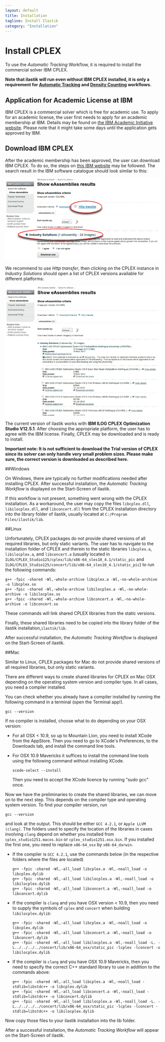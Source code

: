 ```yaml
---
layout: default
title: Installation
tagline: Install Ilastik
category: "Installation"
---
```


# Install CPLEX

To use the *Automatic Tracking* Workflow, it is required to install the commercial solver IBM CPLEX. 

**Note that ilastik will run even without IBM CPLEX installed, it is only a requirement for [Automatic Tracking]({{baseurl}}/documentation/tracking/tracking.html) and [Density Counting]({{baseurl}}/documentation/counting/counting.html) workflows.**

## Application for Academic License at IBM

IBM CPLEX is a commercial solver which is free for academic use.
To apply for an academic license, the user first needs to apply for an 
academic membership at IBM. Details may be found on
[the IBM Academic Initiative website](http://www-03.ibm.com/ibm/university/academic/pub/page/membership).
Please note that it might take some days until the application gets approved by IBM.

## Download IBM CPLEX

After the academic membership has been approved, the user can download IBM CPLEX. To do so, 
the steps on [this IBM website](http://www-03.ibm.com/ibm/university/academic/pub/jsps/assetredirector.jsp?asset_id=1070)
may be followed. 
The search result in the IBM software catalogue should look similar to this:
<div align="center"><img src="./fig/ibm_search_result.jpg"></div>

We recommend to use *Http transfer*, then clicking on the CPLEX instance in *Industry Solutions* should open
a list of CPLEX versions available for different platforms:
<div align="center"><img src="./fig/cplex_result.jpg"></div>

The current version of ilastik works with 
**IBM ILOG CPLEX Optimization Studio V12.5.1**.
After choosing the appropriate platform, the user has to agree with the IBM license. 
Finally, CPLEX may be downloaded and is ready to install.

**Important note: It is not sufficient to download the Trial version of CPLEX since its solver can only handle
very small problem sizes. Please make sure, the correct version is downloaded as described here.**


##Windows

On Windows, there are typically no further modifications needed after installing CPLEX. 
After successful installation, the *Automatic Tracking Workflow* is displayed on the Start-Screen of ilastik.

If this workflow is not present, something went wrong with the CPLEX installation. As a workaround,
the user may copy the files `libcplex.dll`, `libilocplex.dll`, 
and `libconcert.dll` from the CPLEX installation directory into the library folder of ilastik, usually
located at `C:/Program Files/ilastik/lib`.



##Linux

Unfortunately, CPLEX packages do not provide shared versions of all required libraries, but only 
static variants. The user has to navigate to the installation folder of CPLEX and therein to the 
static libraries `libcplex.a`, `libilocplex.a`, and `libconcert.a` (usually located in 
`ILOG/CPLEX_Studio125/cplex/lib/x86-64_sles10_4.1/static_pic` and `ILOG/CPLEX_Studio125/concert/lib/x86-64_sles10_4.1/static_pic`)
to run the following commands:

    g++ -fpic -shared -Wl,-whole-archive libcplex.a -Wl,-no-whole-archive -o libcplex.so
    g++ -fpic -shared -Wl,-whole-archive libilocplex.a -Wl,-no-whole-archive -o libilocplex.so
    g++ -fpic -shared -Wl,-whole-archive libconcert.a -Wl,-no-whole-archive -o libconcert.so

These commands will link shared CPLEX libraries from the static versions.

Finally, these shared libraries need to be copied into the library folder of the ilastik installation,`ilastik/lib`. 

After successful installation, the *Automatic Tracking Workflow* is displayed on the Start-Screen of ilastik.


##Mac

Similar to Linux, CPLEX packages for Mac do not provide shared versions of all required libraries, but only static variants.

There are different ways to create shared libraries for CPLEX on Mac OSX depending on the operating system version and compiler type.
In all cases, you need a compiler installed. 

You can check whether you already have a compiler installed by running the following command in a terminal (open the Terminal app!).
    
    gcc --version

If no compiler is installed, choose what to do depending on your OSX version:
- For all OSX < 10.9, so up to Mountain Lion, you need to install XCode from the AppStore. Then you need to go to XCode's Preferences, to the Downloads tab, and install the command line tools.
- For OSX 10.9 Mavericks it suffices to install the command line tools using the following command without installing XCode.

      xcode-select --install

  Then you need to accept the XCode licence by running "sudo gcc" once.


Now we have the preliminaries to create the shared libraries, we can move on to the next step. This depends on the compiler type and operating system version. To find your compiler version, run

    gcc --version

and look at the output. This should be either `GCC 4.2.1`, or `Apple LLVM (clang)`. The folders used to specify the location of the libraries in cases involving `clang` depend on whether you installed from `cplex_studio1251.macos.bin` or `cplex_studio1251.osx.bin`. If you installed the first one, you need to replace `x86-64_osx` by `x86-64_darwin`.


- If the compiler is `GCC 4.2.1`, use the commands below (in the respective folders where the files are located)

      g++ -fpic -shared -Wl,-all_load libcplex.a -Wl,-noall_load -o libcplex.dylib
      g++ -fpic -shared -Wl,-all_load libilocplex.a -Wl,-noall_load -o libilocplex.dylib
      g++ -fpic -shared -Wl,-all_load libconcert.a -Wl,-noall_load -o libconcert.dylib

- If the compiler is `clang` and you have OSX version < 10.9, then you need to supply the symbols of `cplex` and `concert` when building `libilocplex.dylib`:

      g++ -fpic -shared -Wl,-all_load libcplex.a -Wl,-noall_load -o libcplex.dylib
      g++ -fpic -shared -Wl,-all_load libconcert.a -Wl,-noall_load -o libconcert.dylib
      g++ -fpic -shared -Wl,-all_load libilocplex.a -Wl,-noall_load -L. -L../../../../concert/lib/x86-64_osx/static_pic -lcplex -lconcert -o libilocplex.dylib


- If the compiler is `clang` and you have OSX 10.9 Mavericks, then you need to specify the correct C++ standard library to use in addition to the commands above:

      g++ -fpic -shared -Wl,-all_load libcplex.a -Wl,-noall_load -stdlib=libstdc++ -o libcplex.dylib
      g++ -fpic -shared -Wl,-all_load libconcert.a -Wl,-noall_load -stdlib=libstdc++ -o libconcert.dylib
      g++ -fpic -shared -Wl,-all_load libilocplex.a -Wl,-noall_load -L. -L../../../../concert/lib/x86-64_osx/static_pic -lcplex -lconcert -stdlib=libstdc++ -o libilocplex.dylib

Now copy those files to your ilastik installation into the lib folder.

After a successful installation, the *Automatic Tracking Workflow* will appear on the Start-Screen of ilastik.

